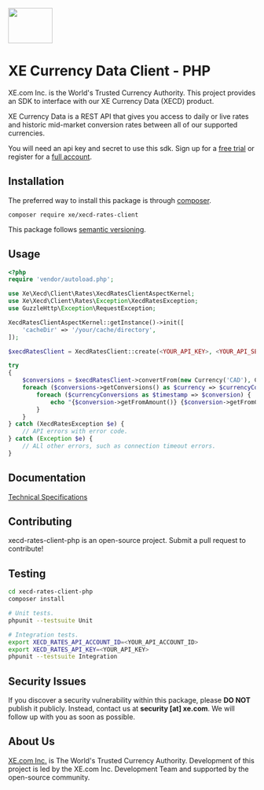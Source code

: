<p align="">
    <a href="http://www.xe.com" target="_blank">
        <img src="https://upload.wikimedia.org/wikipedia/en/5/55/XE_Corporation_logo.png" width="90" height="72"/>
    </a>
</p>

# XE Currency Data Client - PHP

XE.com Inc. is the World's Trusted Currency Authority. This project provides an SDK to interface with our XE Currency Data (XECD) product.

XE Currency Data is a REST API that gives you access to daily or live rates and historic mid-market conversion rates between all of our supported currencies. 

You will need an api key and secret to use this sdk. Sign up for a [free trial][5] or register for a [full account][6].

## Installation

The preferred way to install this package is through [composer][4].

```
composer require xe/xecd-rates-client
```

This package follows [semantic versioning][3].

## Usage

```php
<?php
require 'vendor/autoload.php';

use Xe\Xecd\Client\Rates\XecdRatesClientAspectKernel;
use Xe\Xecd\Client\Rates\Exception\XecdRatesException;
use GuzzleHttp\Exception\RequestException;

XecdRatesClientAspectKernel::getInstance()->init([
    'cacheDir' => '/your/cache/directory',
]);

$xecdRatesClient = XecdRatesClient::create(<YOUR_API_KEY>, <YOUR_API_SECRET>);

try
{
    $conversions = $xecdRatesClient->convertFrom(new Currency('CAD'), Currencies::wildcard(), 12345.67)->getBody();
    foreach ($conversions->getConversions() as $currency => $currencyConversions) {
        foreach ($currencyConversions as $timestamp => $conversion) {
            echo "{$conversion->getFromAmount()} {$conversion->getFromCurrency()} = {$conversion->getToAmount()} {$conversion->getToCurrency()}\n";
        }
    }
} catch (XecdRatesException $e) {
    // API errors with error code.
} catch (Exception $e) {
    // ALl other errors, such as connection timeout errors.
}
```

## Documentation

[Technical Specifications][2]

## Contributing

xecd-rates-client-php is an open-source project. Submit a pull request to contribute!

## Testing

```bash
cd xecd-rates-client-php
composer install

# Unit tests.
phpunit --testsuite Unit

# Integration tests.
export XECD_RATES_API_ACCOUNT_ID=<YOUR_API_ACCOUNT_ID>
export XECD_RATES_API_KEY=<YOUR_API_KEY>
phpunit --testsuite Integration
```

## Security Issues

If you discover a security vulnerability within this package, please **DO NOT** publish it publicly. Instead, contact us at **security [at] xe.com**. We will follow up with you as soon as possible.

## About Us

[XE.com Inc.][1] is The World's Trusted Currency Authority. Development of this project is led by the XE.com Inc. Development Team and supported by the open-source community.

[1]: http://www.xe.com
[2]: http://www.xe.com/xecurrencydata/XE_Currency_Data_API_Specifications.pdf
[3]: http://semver.org/
[4]: http://getcomposer.org/download/
[5]: https://xecd.xe.com/account/signup.php?freetrial
[6]: http://www.xe.com/xecurrencydata/
